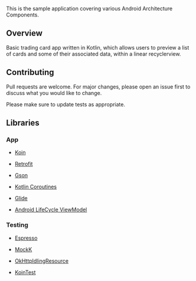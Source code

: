 
This is the sample application covering various Android Architecture Components.

## Overview

Basic trading card app written in Kotlin, which allows users to preview a list of cards and some of their associated data, within a linear recyclerview.


## Contributing
Pull requests are welcome. For major changes, please open an issue first to discuss what you would like to change.

Please make sure to update tests as appropriate.

## Libraries
### App
* [Koin](https://github.com/InsertKoinIO/koin)

* [Retrofit](https://square.github.io/retrofit/)

* [Gson](https://github.com/google/gson)

* [Kotlin Coroutines](https://github.com/Kotlin/kotlinx.coroutines)

* [Glide](https://github.com/bumptech/glide)

* [Android LifeCycle ViewModel](https://github.com/googlecodelabs/android-lifecycles)

### Testing

* [Espresso](https://developer.android.com/training/testing/espresso)

* [MockK](https://chrome.google.com/webstore/detail/selenium-page-object-gene/epgmnmcjdhapiojbohkkemlfkegmbebb)

* [OkHttpIdlingResource](https://github.com/JakeWharton/okhttp-idling-resource)

* [KoinTest](https://github.com/InsertKoinIO/koin/blob/master/koin-projects/koin-test/src/main/kotlin/org/koin/test/KoinTest.kt)
